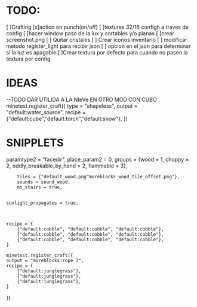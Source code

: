 # TODO:
[ ]Crafting
[x]action on punch(on/off)
[ ]textures 32/16 configh a traves de config
[ ]hacer window paso de la lux y cortables y/o planas
[ ]crear screenshot.png
[ ] Quitar cristales
[ ] Crear iconos inventario
[ ] modificar metodo register_light para recibir json
[ ] opcion en el json para determinar si la luz es apagable
[ ]Crear textura por defecto para cuando no pasen la textura por config


# IDEAS
--TODO DAR UTILIDA A LA NIeVe EN OTRO MOD CON CUBO
minetest.register_craft({
	type = "shapeless",
	output = "default:water_source",
	recipe = {"default:cube","default:torch","default:snow"},
})

# SNIPPLETS


paramtype2 = "facedir",
		place_param2 = 0,
		groups = {wood = 1, choppy = 2, oddly_breakable_by_hand = 2, flammable = 3},
		
		tiles = {"default_wood.png^moreblocks_wood_tile_offset.png"},
		sounds = sound_wood,
		no_stairs = true,
		
		
	sunlight_propagates = true,
	
	
	
	recipe = {
		{"default:cobble", "default:cobble", "default:cobble"},
		{"default:cobble", "default:cobble", "default:cobble"},
		{"default:cobble", "default:cobble", "default:cobble"},
	}
	
	minetest.register_craft({
	output = "moreblocks:rope 3",
	recipe = {
		{"default:junglegrass"},
		{"default:junglegrass"},
		{"default:junglegrass"},
	}
})







	
